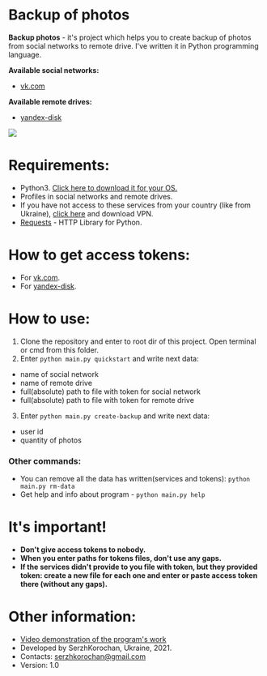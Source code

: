 # Backup of photos 
**Backup photos** - it's project which helps you to create backup of photos from social networks to remote drive. I've written it in Python programming language.

**Available social networks:**
* [vk.com](https://vk.com)

**Available remote drives:**
* [yandex-disk](https://disk.yandex.ru)

![](https://i.imgur.com/B58jQPA.png)


# Requirements:
* Python3. [Click here to download it for your OS.](https://www.python.org/downloads/)
* Profiles in social networks and remote drives.
* If you have not access to these services from your country (like from Ukraine), [click here](https://windscribe.com) and download VPN.
* [Requests](https://pypi.org/project/requests/) - HTTP Library for Python.

# How to get access tokens:
* For [vk.com](https://vk.com/dev/access_token).
* For [yandex-disk](https://yandex.ru/dev/disk/api/concepts/quickstart.html).

# How to use:
1. Clone the repository and enter to root dir of this project. Open terminal or cmd from this folder.
2. Enter `python main.py quickstart` and write next data:
* name of social network
* name of remote drive
* full(absolute) path to file with token for social network
* full(absolute) path to file with token for remote drive
3. Enter `python main.py create-backup` and write next data:
*  user id
*  quantity of photos

### Other commands:
* You can remove all the data has written(services and tokens): `python main.py rm-data` 
* Get help and info about program - `python main.py help`

# It's important!
* **Don't give access tokens to nobody.**
* **When you enter paths for tokens files, don't use any gaps.**
* **If the services didn't provide to you file with token, but they provided token: create a new file for each one and enter or paste access token there (without any gaps).**

# Other information:
* [Video demonstration of the program's work](https://youtu.be/FVZniqrw4Lc)
* Developed by SerzhKorochan, Ukraine, 2021.
* Contacts: serzhkorochan@gmail.com
* Version: 1.0
